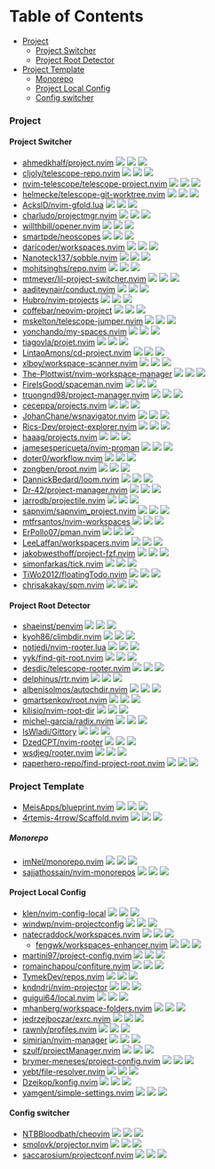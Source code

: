 # Table of Contents

<!-- toc -->

- [Project](#project)
  * [Project Switcher](#project-switcher)
  * [Project Root Detector](#project-root-detector)
- [Project Template](#project-template)
    + [Monorepo](#monorepo)
  * [Project Local Config](#project-local-config)
  * [Config switcher](#config-switcher)

<!-- tocstop -->

### Project

#### Project Switcher

- [ahmedkhalf/project.nvim](https://github.com/ahmedkhalf/project.nvim) ![](https://img.shields.io/github/stars/ahmedkhalf/project.nvim) ![](https://img.shields.io/github/last-commit/ahmedkhalf/project.nvim) ![](https://img.shields.io/github/commit-activity/y/ahmedkhalf/project.nvim)
- [cljoly/telescope-repo.nvim](https://cj.rs/telescope-repo-nvim/) ![](https://img.shields.io/github/stars/cljoly/telescope-repo.nvim) ![](https://img.shields.io/github/last-commit/cljoly/telescope-repo.nvim) ![](https://img.shields.io/github/commit-activity/y/cljoly/telescope-repo.nvim)
- [nvim-telescope/telescope-project.nvim](https://github.com/nvim-telescope/telescope-project.nvim) ![](https://img.shields.io/github/stars/nvim-telescope/telescope-project.nvim) ![](https://img.shields.io/github/last-commit/nvim-telescope/telescope-project.nvim) ![](https://img.shields.io/github/commit-activity/y/nvim-telescope/telescope-project.nvim)
- [helmecke/telescope-git-worktree.nvim](https://github.com/helmecke/telescope-git-worktree.nvim) ![](https://img.shields.io/github/stars/helmecke/telescope-git-worktree.nvim) ![](https://img.shields.io/github/last-commit/helmecke/telescope-git-worktree.nvim) ![](https://img.shields.io/github/commit-activity/y/helmecke/telescope-git-worktree.nvim)
- [AckslD/nvim-gfold.lua](https://github.com/AckslD/nvim-gfold.lua) ![](https://img.shields.io/github/stars/AckslD/nvim-gfold.lua) ![](https://img.shields.io/github/last-commit/AckslD/nvim-gfold.lua) ![](https://img.shields.io/github/commit-activity/y/AckslD/nvim-gfold.lua)
- [charludo/projectmgr.nvim](https://github.com/charludo/projectmgr.nvim) ![](https://img.shields.io/github/stars/charludo/projectmgr.nvim) ![](https://img.shields.io/github/last-commit/charludo/projectmgr.nvim) ![](https://img.shields.io/github/commit-activity/y/charludo/projectmgr.nvim)
- [willthbill/opener.nvim](https://github.com/willthbill/opener.nvim) ![](https://img.shields.io/github/stars/willthbill/opener.nvim) ![](https://img.shields.io/github/last-commit/willthbill/opener.nvim) ![](https://img.shields.io/github/commit-activity/y/willthbill/opener.nvim)
- [smartpde/neoscopes](https://github.com/smartpde/neoscopes) ![](https://img.shields.io/github/stars/smartpde/neoscopes) ![](https://img.shields.io/github/last-commit/smartpde/neoscopes) ![](https://img.shields.io/github/commit-activity/y/smartpde/neoscopes)
- [daricoder/workspaces.nvim](https://github.com/daricoder/workspaces.nvim) ![](https://img.shields.io/github/stars/daricoder/workspaces.nvim) ![](https://img.shields.io/github/last-commit/daricoder/workspaces.nvim) ![](https://img.shields.io/github/commit-activity/y/daricoder/workspaces.nvim)
- [Nanoteck137/sobble.nvim](https://github.com/Nanoteck137/sobble.nvim) ![](https://img.shields.io/github/stars/Nanoteck137/sobble.nvim) ![](https://img.shields.io/github/last-commit/Nanoteck137/sobble.nvim) ![](https://img.shields.io/github/commit-activity/y/Nanoteck137/sobble.nvim)
- [mohitsinghs/repo.nvim](https://github.com/mohitsinghs/repo.nvim) ![](https://img.shields.io/github/stars/mohitsinghs/repo.nvim) ![](https://img.shields.io/github/last-commit/mohitsinghs/repo.nvim) ![](https://img.shields.io/github/commit-activity/y/mohitsinghs/repo.nvim)
- [mtmeyer/lil-project-switcher.nvim](https://github.com/mtmeyer/lil-project-switcher.nvim) ![](https://img.shields.io/github/stars/mtmeyer/lil-project-switcher.nvim) ![](https://img.shields.io/github/last-commit/mtmeyer/lil-project-switcher.nvim) ![](https://img.shields.io/github/commit-activity/y/mtmeyer/lil-project-switcher.nvim)
- [aaditeynair/conduct.nvim](https://github.com/aaditeynair/conduct.nvim) ![](https://img.shields.io/github/stars/aaditeynair/conduct.nvim) ![](https://img.shields.io/github/last-commit/aaditeynair/conduct.nvim) ![](https://img.shields.io/github/commit-activity/y/aaditeynair/conduct.nvim)
- [Hubro/nvim-projects](https://github.com/Hubro/nvim-projects) ![](https://img.shields.io/github/stars/Hubro/nvim-projects) ![](https://img.shields.io/github/last-commit/Hubro/nvim-projects) ![](https://img.shields.io/github/commit-activity/y/Hubro/nvim-projects)
- [coffebar/neovim-project](https://github.com/coffebar/neovim-project) ![](https://img.shields.io/github/stars/coffebar/neovim-project) ![](https://img.shields.io/github/last-commit/coffebar/neovim-project) ![](https://img.shields.io/github/commit-activity/y/coffebar/neovim-project)
- [mskelton/telescope-jumper.nvim](https://github.com/mskelton/telescope-jumper.nvim) ![](https://img.shields.io/github/stars/mskelton/telescope-jumper.nvim) ![](https://img.shields.io/github/last-commit/mskelton/telescope-jumper.nvim) ![](https://img.shields.io/github/commit-activity/y/mskelton/telescope-jumper.nvim)
- [yonchando/my-spaces.nvim](https://github.com/yonchando/my-spaces.nvim) ![](https://img.shields.io/github/stars/yonchando/my-spaces.nvim) ![](https://img.shields.io/github/last-commit/yonchando/my-spaces.nvim) ![](https://img.shields.io/github/commit-activity/y/yonchando/my-spaces.nvim)
- [tiagovla/projet.nvim](https://github.com/tiagovla/projet.nvim) ![](https://img.shields.io/github/stars/tiagovla/projet.nvim) ![](https://img.shields.io/github/last-commit/tiagovla/projet.nvim) ![](https://img.shields.io/github/commit-activity/y/tiagovla/projet.nvim)
- [LintaoAmons/cd-project.nvim](https://github.com/LintaoAmons/cd-project.nvim) ![](https://img.shields.io/github/stars/LintaoAmons/cd-project.nvim) ![](https://img.shields.io/github/last-commit/LintaoAmons/cd-project.nvim) ![](https://img.shields.io/github/commit-activity/y/LintaoAmons/cd-project.nvim)
- [xlboy/workspace-scanner.nvim](https://github.com/xlboy/workspace-scanner.nvim) ![](https://img.shields.io/github/stars/xlboy/workspace-scanner.nvim) ![](https://img.shields.io/github/last-commit/xlboy/workspace-scanner.nvim) ![](https://img.shields.io/github/commit-activity/y/xlboy/workspace-scanner.nvim)
- [The-Plottwist/nvim-workspace-manager](https://github.com/The-Plottwist/nvim-workspace-manager) ![](https://img.shields.io/github/stars/The-Plottwist/nvim-workspace-manager) ![](https://img.shields.io/github/last-commit/The-Plottwist/nvim-workspace-manager) ![](https://img.shields.io/github/commit-activity/y/The-Plottwist/nvim-workspace-manager)
- [FireIsGood/spaceman.nvim](https://github.com/FireIsGood/spaceman.nvim) ![](https://img.shields.io/github/stars/FireIsGood/spaceman.nvim) ![](https://img.shields.io/github/last-commit/FireIsGood/spaceman.nvim) ![](https://img.shields.io/github/commit-activity/y/FireIsGood/spaceman.nvim)
- [truongnd98/project-manager.nvim](https://github.com/truongnd98/project-manager.nvim) ![](https://img.shields.io/github/stars/truongnd98/project-manager.nvim) ![](https://img.shields.io/github/last-commit/truongnd98/project-manager.nvim) ![](https://img.shields.io/github/commit-activity/y/truongnd98/project-manager.nvim)
- [ceceppa/projects.nvim](https://github.com/ceceppa/projects.nvim) ![](https://img.shields.io/github/stars/ceceppa/projects.nvim) ![](https://img.shields.io/github/last-commit/ceceppa/projects.nvim) ![](https://img.shields.io/github/commit-activity/y/ceceppa/projects.nvim)
- [JohanChane/wsnavigator.nvim](https://github.com/JohanChane/wsnavigator.nvim) ![](https://img.shields.io/github/stars/JohanChane/wsnavigator.nvim) ![](https://img.shields.io/github/last-commit/JohanChane/wsnavigator.nvim) ![](https://img.shields.io/github/commit-activity/y/JohanChane/wsnavigator.nvim)
- [Rics-Dev/project-explorer.nvim](https://github.com/Rics-Dev/project-explorer.nvim) ![](https://img.shields.io/github/stars/Rics-Dev/project-explorer.nvim) ![](https://img.shields.io/github/last-commit/Rics-Dev/project-explorer.nvim) ![](https://img.shields.io/github/commit-activity/y/Rics-Dev/project-explorer.nvim)
- [haaag/projects.nvim](https://github.com/haaag/projects.nvim) ![](https://img.shields.io/github/stars/haaag/projects.nvim) ![](https://img.shields.io/github/last-commit/haaag/projects.nvim) ![](https://img.shields.io/github/commit-activity/y/haaag/projects.nvim)
- [jamesespericueta/nvim-proman](https://github.com/jamesespericueta/nvim-proman) ![](https://img.shields.io/github/stars/jamesespericueta/nvim-proman) ![](https://img.shields.io/github/last-commit/jamesespericueta/nvim-proman) ![](https://img.shields.io/github/commit-activity/y/jamesespericueta/nvim-proman)
- [doter0/workflow.nvim](https://github.com/doter0/workflow.nvim) ![](https://img.shields.io/github/stars/doter0/workflow.nvim) ![](https://img.shields.io/github/last-commit/doter0/workflow.nvim) ![](https://img.shields.io/github/commit-activity/y/doter0/workflow.nvim)
- [zongben/proot.nvim](https://github.com/zongben/proot.nvim) ![](https://img.shields.io/github/stars/zongben/proot.nvim) ![](https://img.shields.io/github/last-commit/zongben/proot.nvim) ![](https://img.shields.io/github/commit-activity/y/zongben/proot.nvim)
- [DannickBedard/loom.nvim](https://github.com/DannickBedard/loom.nvim) ![](https://img.shields.io/github/stars/DannickBedard/loom.nvim) ![](https://img.shields.io/github/last-commit/DannickBedard/loom.nvim) ![](https://img.shields.io/github/commit-activity/y/DannickBedard/loom.nvim)
- [Dr-42/project-manager.nvim](https://github.com/Dr-42/project-manager.nvim) ![](https://img.shields.io/github/stars/Dr-42/project-manager.nvim) ![](https://img.shields.io/github/last-commit/Dr-42/project-manager.nvim) ![](https://img.shields.io/github/commit-activity/y/Dr-42/project-manager.nvim)
- [jarrodb/projectile.nvim](https://github.com/jarrodb/projectile.nvim) ![](https://img.shields.io/github/stars/jarrodb/projectile.nvim) ![](https://img.shields.io/github/last-commit/jarrodb/projectile.nvim) ![](https://img.shields.io/github/commit-activity/y/jarrodb/projectile.nvim)
- [sapnvim/sapnvim_project.nvim](https://github.com/sapnvim/sapnvim_project.nvim) ![](https://img.shields.io/github/stars/sapnvim/sapnvim_project.nvim) ![](https://img.shields.io/github/last-commit/sapnvim/sapnvim_project.nvim) ![](https://img.shields.io/github/commit-activity/y/sapnvim/sapnvim_project.nvim)
- [mtfrsantos/nvim-workspaces](https://github.com/mtfrsantos/nvim-workspaces) ![](https://img.shields.io/github/stars/mtfrsantos/nvim-workspaces) ![](https://img.shields.io/github/last-commit/mtfrsantos/nvim-workspaces) ![](https://img.shields.io/github/commit-activity/y/mtfrsantos/nvim-workspaces)
- [ErPollo07/pman.nvim](https://github.com/ErPollo07/pman.nvim) ![](https://img.shields.io/github/stars/ErPollo07/pman.nvim) ![](https://img.shields.io/github/last-commit/ErPollo07/pman.nvim) ![](https://img.shields.io/github/commit-activity/y/ErPollo07/pman.nvim)
- [LeeLaffan/workspacers.nvim](https://github.com/LeeLaffan/workspacers.nvim) ![](https://img.shields.io/github/stars/LeeLaffan/workspacers.nvim) ![](https://img.shields.io/github/last-commit/LeeLaffan/workspacers.nvim) ![](https://img.shields.io/github/commit-activity/y/LeeLaffan/workspacers.nvim)
- [jakobwesthoff/project-fzf.nvim](https://github.com/jakobwesthoff/project-fzf.nvim) ![](https://img.shields.io/github/stars/jakobwesthoff/project-fzf.nvim) ![](https://img.shields.io/github/last-commit/jakobwesthoff/project-fzf.nvim) ![](https://img.shields.io/github/commit-activity/y/jakobwesthoff/project-fzf.nvim)
- [simonfarkas/tick.nvim](https://github.com/simonfarkas/tick.nvim) ![](https://img.shields.io/github/stars/simonfarkas/tick.nvim) ![](https://img.shields.io/github/last-commit/simonfarkas/tick.nvim) ![](https://img.shields.io/github/commit-activity/y/simonfarkas/tick.nvim)
- [TiWo2012/floatingTodo.nvim](https://github.com/TiWo2012/floatingTodo.nvim) ![](https://img.shields.io/github/stars/TiWo2012/floatingTodo.nvim) ![](https://img.shields.io/github/last-commit/TiWo2012/floatingTodo.nvim) ![](https://img.shields.io/github/commit-activity/y/TiWo2012/floatingTodo.nvim)
- [chrisakakay/spm.nvim](https://github.com/chrisakakay/spm.nvim) ![](https://img.shields.io/github/stars/chrisakakay/spm.nvim) ![](https://img.shields.io/github/last-commit/chrisakakay/spm.nvim) ![](https://img.shields.io/github/commit-activity/y/chrisakakay/spm.nvim)

#### Project Root Detector

- [shaeinst/penvim](https://github.com/shaeinst/penvim) ![](https://img.shields.io/github/stars/shaeinst/penvim) ![](https://img.shields.io/github/last-commit/shaeinst/penvim) ![](https://img.shields.io/github/commit-activity/y/shaeinst/penvim)
- [kyoh86/climbdir.nvim](https://github.com/kyoh86/climbdir.nvim) ![](https://img.shields.io/github/stars/kyoh86/climbdir.nvim) ![](https://img.shields.io/github/last-commit/kyoh86/climbdir.nvim) ![](https://img.shields.io/github/commit-activity/y/kyoh86/climbdir.nvim)
- [notjedi/nvim-rooter.lua](https://github.com/notjedi/nvim-rooter.lua) ![](https://img.shields.io/github/stars/notjedi/nvim-rooter.lua) ![](https://img.shields.io/github/last-commit/notjedi/nvim-rooter.lua) ![](https://img.shields.io/github/commit-activity/y/notjedi/nvim-rooter.lua)
- [yyk/find-git-root.nvim](https://github.com/yyk/find-git-root.nvim) ![](https://img.shields.io/github/stars/yyk/find-git-root.nvim) ![](https://img.shields.io/github/last-commit/yyk/find-git-root.nvim) ![](https://img.shields.io/github/commit-activity/y/yyk/find-git-root.nvim)
- [desdic/telescope-rooter.nvim](https://github.com/desdic/telescope-rooter.nvim) ![](https://img.shields.io/github/stars/desdic/telescope-rooter.nvim) ![](https://img.shields.io/github/last-commit/desdic/telescope-rooter.nvim) ![](https://img.shields.io/github/commit-activity/y/desdic/telescope-rooter.nvim)
- [delphinus/rtr.nvim](https://github.com/delphinus/rtr.nvim) ![](https://img.shields.io/github/stars/delphinus/rtr.nvim) ![](https://img.shields.io/github/last-commit/delphinus/rtr.nvim) ![](https://img.shields.io/github/commit-activity/y/delphinus/rtr.nvim)
- [albenisolmos/autochdir.nvim](https://github.com/albenisolmos/autochdir.nvim) ![](https://img.shields.io/github/stars/albenisolmos/autochdir.nvim) ![](https://img.shields.io/github/last-commit/albenisolmos/autochdir.nvim) ![](https://img.shields.io/github/commit-activity/y/albenisolmos/autochdir.nvim)
- [gmartsenkov/root.nvim](https://github.com/gmartsenkov/root.nvim) ![](https://img.shields.io/github/stars/gmartsenkov/root.nvim) ![](https://img.shields.io/github/last-commit/gmartsenkov/root.nvim) ![](https://img.shields.io/github/commit-activity/y/gmartsenkov/root.nvim)
- [kilisio/nvim-root-dir](https://github.com/kilisio/nvim-root-dir) ![](https://img.shields.io/github/stars/kilisio/nvim-root-dir) ![](https://img.shields.io/github/last-commit/kilisio/nvim-root-dir) ![](https://img.shields.io/github/commit-activity/y/kilisio/nvim-root-dir)
- [michel-garcia/radix.nvim](https://github.com/michel-garcia/radix.nvim) ![](https://img.shields.io/github/stars/michel-garcia/radix.nvim) ![](https://img.shields.io/github/last-commit/michel-garcia/radix.nvim) ![](https://img.shields.io/github/commit-activity/y/michel-garcia/radix.nvim)
- [IsWladi/Gittory](https://github.com/IsWladi/Gittory) ![](https://img.shields.io/github/stars/IsWladi/Gittory) ![](https://img.shields.io/github/last-commit/IsWladi/Gittory) ![](https://img.shields.io/github/commit-activity/y/IsWladi/Gittory)
- [DzedCPT/nvim-rooter](https://github.com/DzedCPT/nvim-rooter) ![](https://img.shields.io/github/stars/DzedCPT/nvim-rooter) ![](https://img.shields.io/github/last-commit/DzedCPT/nvim-rooter) ![](https://img.shields.io/github/commit-activity/y/DzedCPT/nvim-rooter)
- [wsdjeg/rooter.nvim](https://github.com/wsdjeg/rooter.nvim) ![](https://img.shields.io/github/stars/wsdjeg/rooter.nvim) ![](https://img.shields.io/github/last-commit/wsdjeg/rooter.nvim) ![](https://img.shields.io/github/commit-activity/y/wsdjeg/rooter.nvim)
- [paperhero-repo/find-project-root.nvim](https://github.com/paperhero-repo/find-project-root.nvim) ![](https://img.shields.io/github/stars/paperhero-repo/find-project-root.nvim) ![](https://img.shields.io/github/last-commit/paperhero-repo/find-project-root.nvim) ![](https://img.shields.io/github/commit-activity/y/paperhero-repo/find-project-root.nvim)

### Project Template

- [MeisApps/blueprint.nvim](https://github.com/MeisApps/blueprint.nvim) ![](https://img.shields.io/github/stars/MeisApps/blueprint.nvim) ![](https://img.shields.io/github/last-commit/MeisApps/blueprint.nvim) ![](https://img.shields.io/github/commit-activity/y/MeisApps/blueprint.nvim)
- [4rtemis-4rrow/Scaffold.nvim](https://github.com/4rtemis-4rrow/Scaffold.nvim) ![](https://img.shields.io/github/stars/4rtemis-4rrow/Scaffold.nvim) ![](https://img.shields.io/github/last-commit/4rtemis-4rrow/Scaffold.nvim) ![](https://img.shields.io/github/commit-activity/y/4rtemis-4rrow/Scaffold.nvim)

##### Monorepo

- [imNel/monorepo.nvim](https://github.com/imNel/monorepo.nvim) ![](https://img.shields.io/github/stars/imNel/monorepo.nvim) ![](https://img.shields.io/github/last-commit/imNel/monorepo.nvim) ![](https://img.shields.io/github/commit-activity/y/imNel/monorepo.nvim)
- [sajjathossain/nvim-monorepos](https://github.com/sajjathossain/nvim-monorepos) ![](https://img.shields.io/github/stars/sajjathossain/nvim-monorepos) ![](https://img.shields.io/github/last-commit/sajjathossain/nvim-monorepos) ![](https://img.shields.io/github/commit-activity/y/sajjathossain/nvim-monorepos)

#### Project Local Config

- [klen/nvim-config-local](https://github.com/klen/nvim-config-local) ![](https://img.shields.io/github/stars/klen/nvim-config-local) ![](https://img.shields.io/github/last-commit/klen/nvim-config-local) ![](https://img.shields.io/github/commit-activity/y/klen/nvim-config-local)
- [windwp/nvim-projectconfig](https://github.com/windwp/nvim-projectconfig) ![](https://img.shields.io/github/stars/windwp/nvim-projectconfig) ![](https://img.shields.io/github/last-commit/windwp/nvim-projectconfig) ![](https://img.shields.io/github/commit-activity/y/windwp/nvim-projectconfig)
- [natecraddock/workspaces.nvim](https://github.com/natecraddock/workspaces.nvim) ![](https://img.shields.io/github/stars/natecraddock/workspaces.nvim) ![](https://img.shields.io/github/last-commit/natecraddock/workspaces.nvim) ![](https://img.shields.io/github/commit-activity/y/natecraddock/workspaces.nvim)
  - [fengwk/workspaces-enhancer.nvim](https://github.com/fengwk/workspaces-enhancer.nvim) ![](https://img.shields.io/github/stars/fengwk/workspaces-enhancer.nvim) ![](https://img.shields.io/github/last-commit/fengwk/workspaces-enhancer.nvim) ![](https://img.shields.io/github/commit-activity/y/fengwk/workspaces-enhancer.nvim)
- [martini97/project-config.nvim](https://github.com/martini97/project-config.nvim) ![](https://img.shields.io/github/stars/martini97/project-config.nvim) ![](https://img.shields.io/github/last-commit/martini97/project-config.nvim) ![](https://img.shields.io/github/commit-activity/y/martini97/project-config.nvim)
- [romainchapou/confiture.nvim](https://github.com/romainchapou/confiture.nvim) ![](https://img.shields.io/github/stars/romainchapou/confiture.nvim) ![](https://img.shields.io/github/last-commit/romainchapou/confiture.nvim) ![](https://img.shields.io/github/commit-activity/y/romainchapou/confiture.nvim)
- [TymekDev/repos.nvim](https://github.com/TymekDev/repos.nvim) ![](https://img.shields.io/github/stars/TymekDev/repos.nvim) ![](https://img.shields.io/github/last-commit/TymekDev/repos.nvim) ![](https://img.shields.io/github/commit-activity/y/TymekDev/repos.nvim)
- [kndndrj/nvim-projector](https://github.com/kndndrj/nvim-projector) ![](https://img.shields.io/github/stars/kndndrj/nvim-projector) ![](https://img.shields.io/github/last-commit/kndndrj/nvim-projector) ![](https://img.shields.io/github/commit-activity/y/kndndrj/nvim-projector)
- [guigui64/local.nvim](https://github.com/guigui64/local.nvim) ![](https://img.shields.io/github/stars/guigui64/local.nvim) ![](https://img.shields.io/github/last-commit/guigui64/local.nvim) ![](https://img.shields.io/github/commit-activity/y/guigui64/local.nvim)
- [mhanberg/workspace-folders.nvim](https://github.com/mhanberg/workspace-folders.nvim) ![](https://img.shields.io/github/stars/mhanberg/workspace-folders.nvim) ![](https://img.shields.io/github/last-commit/mhanberg/workspace-folders.nvim) ![](https://img.shields.io/github/commit-activity/y/mhanberg/workspace-folders.nvim)
- [jedrzejboczar/exrc.nvim](https://github.com/jedrzejboczar/exrc.nvim) ![](https://img.shields.io/github/stars/jedrzejboczar/exrc.nvim) ![](https://img.shields.io/github/last-commit/jedrzejboczar/exrc.nvim) ![](https://img.shields.io/github/commit-activity/y/jedrzejboczar/exrc.nvim)
- [rawnly/profiles.nvim](https://github.com/rawnly/profiles.nvim) ![](https://img.shields.io/github/stars/rawnly/profiles.nvim) ![](https://img.shields.io/github/last-commit/rawnly/profiles.nvim) ![](https://img.shields.io/github/commit-activity/y/rawnly/profiles.nvim)
- [simirian/nvim-manager](https://github.com/simirian/nvim-manager) ![](https://img.shields.io/github/stars/simirian/nvim-manager) ![](https://img.shields.io/github/last-commit/simirian/nvim-manager) ![](https://img.shields.io/github/commit-activity/y/simirian/nvim-manager)
- [szulf/projectManager.nvim](https://github.com/szulf/projectManager.nvim) ![](https://img.shields.io/github/stars/szulf/projectManager.nvim) ![](https://img.shields.io/github/last-commit/szulf/projectManager.nvim) ![](https://img.shields.io/github/commit-activity/y/szulf/projectManager.nvim)
- [brymer-meneses/project-config.nvim](https://github.com/brymer-meneses/project-config.nvim) ![](https://img.shields.io/github/stars/brymer-meneses/project-config.nvim) ![](https://img.shields.io/github/last-commit/brymer-meneses/project-config.nvim) ![](https://img.shields.io/github/commit-activity/y/brymer-meneses/project-config.nvim)
- [yebt/file-resolver.nvim](https://github.com/yebt/file-resolver.nvim) ![](https://img.shields.io/github/stars/yebt/file-resolver.nvim) ![](https://img.shields.io/github/last-commit/yebt/file-resolver.nvim) ![](https://img.shields.io/github/commit-activity/y/yebt/file-resolver.nvim)
- [Dzejkop/konfig.nvim](https://github.com/Dzejkop/konfig.nvim) ![](https://img.shields.io/github/stars/Dzejkop/konfig.nvim) ![](https://img.shields.io/github/last-commit/Dzejkop/konfig.nvim) ![](https://img.shields.io/github/commit-activity/y/Dzejkop/konfig.nvim)
- [yamgent/simple-settings.nvim](https://github.com/yamgent/simple-settings.nvim) ![](https://img.shields.io/github/stars/yamgent/simple-settings.nvim) ![](https://img.shields.io/github/last-commit/yamgent/simple-settings.nvim) ![](https://img.shields.io/github/commit-activity/y/yamgent/simple-settings.nvim)

#### Config switcher

- [NTBBloodbath/cheovim](https://github.com/NTBBloodbath/cheovim) ![](https://img.shields.io/github/stars/NTBBloodbath/cheovim) ![](https://img.shields.io/github/last-commit/NTBBloodbath/cheovim) ![](https://img.shields.io/github/commit-activity/y/NTBBloodbath/cheovim)
- [smolovk/projector.nvim](https://github.com/smolovk/projector.nvim) ![](https://img.shields.io/github/stars/smolovk/projector.nvim) ![](https://img.shields.io/github/last-commit/smolovk/projector.nvim) ![](https://img.shields.io/github/commit-activity/y/smolovk/projector.nvim)
- [saccarosium/projectconf.nvim](https://github.com/saccarosium/projectconf.nvim) ![](https://img.shields.io/github/stars/saccarosium/projectconf.nvim) ![](https://img.shields.io/github/last-commit/saccarosium/projectconf.nvim) ![](https://img.shields.io/github/commit-activity/y/saccarosium/projectconf.nvim)
